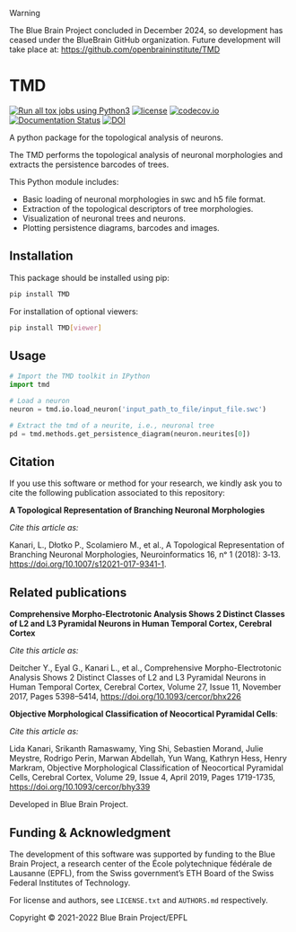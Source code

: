 > [!WARNING]
> The Blue Brain Project concluded in December 2024, so development has ceased under the BlueBrain GitHub organization.
> Future development will take place at: https://github.com/openbraininstitute/TMD

# TMD

[![Run all tox jobs using Python3](https://github.com/BlueBrain/TMD/actions/workflows/run-tox.yml/badge.svg)](https://github.com/BlueBrain/TMD/actions/workflows/run-tox.yml)
[![license](https://img.shields.io/pypi/l/tmd.svg)](https://github.com/BlueBrain/TMD/blob/master/LICENSE-LGPL.txt)
[![codecov.io](https://codecov.io/github/BlueBrain/TMD/coverage.svg?branch=master)](https://codecov.io/github/BlueBrain/TMD?branch=master)
[![Documentation Status](https://readthedocs.org/projects/tmd/badge/?version=latest)](http://tmd.readthedocs.io/en/latest/?badge=latest)
[![DOI](https://zenodo.org/badge/DOI/10.5281/zenodo.10678146.svg)](https://doi.org/10.5281/zenodo.10678146)

A python package for the topological analysis of neurons.

The TMD performs the topological analysis of neuronal morphologies and extracts the persistence
barcodes of trees.

This Python module includes:

* Basic loading of neuronal morphologies in swc and h5 file format.
* Extraction of the topological descriptors of tree morphologies.
* Visualization of neuronal trees and neurons.
* Plotting persistence diagrams, barcodes and images.


## Installation

This package should be installed using pip:

```bash
pip install TMD
```

For installation of optional viewers:

```bash
pip install TMD[viewer]
```


## Usage

```python
# Import the TMD toolkit in IPython
import tmd

# Load a neuron
neuron = tmd.io.load_neuron('input_path_to_file/input_file.swc')

# Extract the tmd of a neurite, i.e., neuronal tree
pd = tmd.methods.get_persistence_diagram(neuron.neurites[0])
```

## Citation

If you use this software or method for your research, we kindly ask you to cite the following publication associated to this repository:

**A Topological Representation of Branching Neuronal Morphologies**

_Cite this article as:_

Kanari, L., Dłotko P., Scolamiero M., et al., A Topological Representation of Branching Neuronal Morphologies, Neuroinformatics 16, nᵒ 1 (2018): 3‑13. https://doi.org/10.1007/s12021-017-9341-1.


## Related publications

**Comprehensive Morpho-Electrotonic Analysis Shows 2 Distinct Classes of L2 and L3 Pyramidal Neurons in Human Temporal Cortex, Cerebral Cortex**

_Cite this article as:_

Deitcher Y., Eyal G., Kanari L., et al., Comprehensive Morpho-Electrotonic Analysis Shows 2 Distinct Classes of L2 and L3 Pyramidal Neurons in Human Temporal Cortex, Cerebral Cortex, Volume 27, Issue 11, November 2017, Pages 5398–5414, https://doi.org/10.1093/cercor/bhx226

**Objective Morphological Classification of Neocortical Pyramidal Cells**:

_Cite this article as:_

Lida Kanari, Srikanth Ramaswamy, Ying Shi, Sebastien Morand, Julie Meystre, Rodrigo Perin, Marwan Abdellah, Yun Wang, Kathryn Hess, Henry Markram, Objective Morphological Classification of Neocortical Pyramidal Cells, Cerebral Cortex, Volume 29, Issue 4, April 2019, Pages 1719-1735, https://doi.org/10.1093/cercor/bhy339

Developed in Blue Brain Project.

## Funding & Acknowledgment

The development of this software was supported by funding to the Blue Brain Project, a research
center of the École polytechnique fédérale de Lausanne (EPFL), from the Swiss government’s ETH
Board of the Swiss Federal Institutes of Technology.

For license and authors, see `LICENSE.txt` and `AUTHORS.md` respectively.

Copyright © 2021-2022 Blue Brain Project/EPFL
